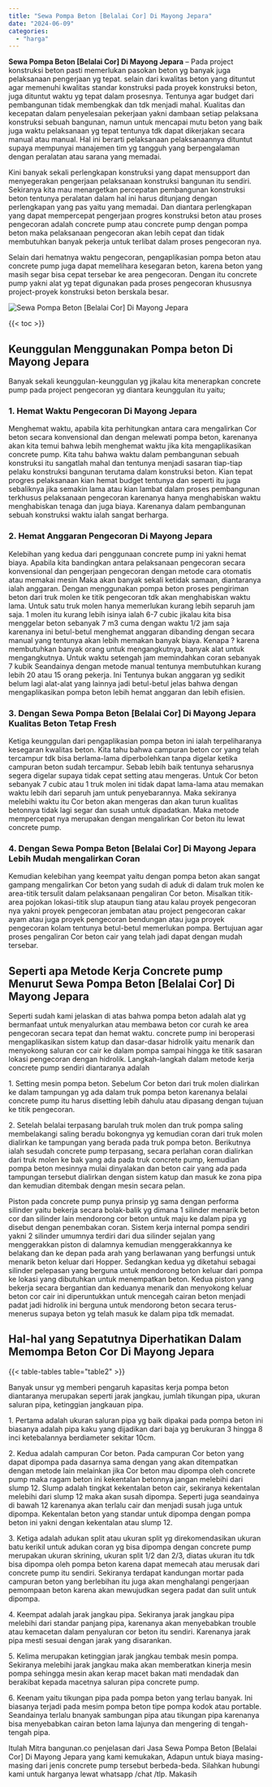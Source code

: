 ```yaml
---
title: "Sewa Pompa Beton [Belalai Cor] Di Mayong Jepara"
date: "2024-06-09"
categories: 
  - "harga"
---
```


**Sewa Pompa Beton \[Belalai Cor\] Di Mayong Jepara** – Pada project konstruksi beton pasti memerlukan pasokan beton yg banyak juga pelaksanaan pengerjaan yg tepat. selain dari kwalitas beton yang dituntut agar memenuhi kwalitas standar konstruksi pada proyek konstruksi beton, juga dituntut waktu yg tepat dalam prosesnya. Tentunya agar budget dari pembangunan tidak membengkak dan tdk menjadi mahal. Kualitas dan kecepatan dalam penyelesaian pekerjaan yakni dambaan setiap pelaksana konstruksi sebuah bangunan, namun untuk mencapai mutu beton yang baik juga waktu pelaksanaan yg tepat tentunya tdk dapat dikerjakan secara manual atau manual. Hal ini berarti pelaksanaan pelaksanaannya dituntut supaya mempunyai manajemen tim yg tangguh yang berpengalaman dengan peralatan atau sarana yang memadai.

Kini banyak sekali perlengkapan konstruksi yang dapat mensupport dan menyegerakan pengerjaan pelaksanaan konstruksi bangunan itu sendiri. Sekiranya kita mau menargetkan percepatan pembangunan konstruksi beton tentunya peralatan dalam hal ini harus ditunjang dengan perlengkapan yang pas yaitu yang memadai. Dan diantara perlengkapan yang dapat mempercepat pengerjaan progres konstruksi beton atau proses pengecoran adalah concrete pump atau concrete pump dengan pompa beton maka pelaksanaan pengecoran akan lebih cepat dan tidak membutuhkan banyak pekerja untuk terlibat dalam proses pengecoran nya.

Selain dari hematnya waktu pengecoran, pengaplikasian pompa beton atau concrete pump juga dapat memelihara kesegaran beton, karena beton yang masih segar bisa cepat tersebar ke area pengecoran. Dengan itu concrete pump yakni alat yg tepat digunakan pada proses pengecoran khususnya project-proyek konstruksi beton berskala besar.

![Sewa Pompa Beton [Belalai Cor] Di Mayong Jepara](/images/sewa-concrete-pump-26.png)

{{< toc >}}

## Keunggulan Menggunakan Pompa beton Di Mayong Jepara

Banyak sekali keunggulan-keunggulan yg jikalau kita menerapkan concrete pump pada project pengecoran yg diantara keunggulan itu yaitu;

### 1\. Hemat Waktu Pengecoran Di Mayong Jepara

Menghemat waktu, apabila kita perhitungkan antara cara mengalirkan Cor beton secara konvensional dan dengan melewati pompa beton, karenanya akan kita temui bahwa lebih menghemat waktu jika kita mengaplikasikan concrete pump. Kita tahu bahwa waktu dalam pembangunan sebuah konstruksi itu sangatlah mahal dan tentunya menjadi sasaran tiap-tiap pelaku konstruksi bangunan terutama dalam konstruksi beton. Kian tepat progres pelaksanaan kian hemat budget tentunya dan seperti itu juga sebaliknya jika semakin lama atau kian lambat dalam proses pembangunan terkhusus pelaksanaan pengecoran karenanya hanya menghabiskan waktu menghabiskan tenaga dan juga biaya. Karenanya dalam pembangunan sebuah konstruksi waktu ialah sangat berharga.

### 2\. Hemat Anggaran Pengecoran Di Mayong Jepara

Kelebihan yang kedua dari penggunaan concrete pump ini yakni hemat biaya. Apabila kita bandingkan antara pelaksanaan pengecoran secara konvensional dan pengerjaan pengecoran dengan metode cara otomatis atau memakai mesin Maka akan banyak sekali ketidak samaan, diantaranya ialah anggaran. Dengan menggunakan pompa beton proses pengiriman beton dari truk molen ke titik pengecoran tdk akan menghabiskan waktu lama. Untuk satu truk molen hanya memerlukan kurang lebih separuh jam saja. 1 molen itu kurang lebih isinya ialah 6-7 cubic jikalau kita bisa menggelar beton sebanyak 7 m3 cuma dengan waktu 1/2 jam saja karenanya ini betul-betul menghemat anggaran dibanding dengan secara manual yang tentunya akan lebih memakan banyak biaya. Kenapa ? karena membutuhkan banyak orang untuk mengangkutnya, banyak alat untuk mengangkutnya. Untuk waktu setengah jam memindahkan coran sebanyak 7 kubik Seandainya dengan metode manual tentunya membutuhkan kurang lebih 20 atau 15 orang pekerja. Ini Tentunya bukan anggaran yg sedikit belum lagi alat-alat yang lainnya jadi betul-betul jelas bahwa dengan mengaplikasikan pompa beton lebih hemat anggaran dan lebih efisien.

### 3\. Dengan Sewa Pompa Beton \[Belalai Cor\] Di Mayong Jepara Kualitas Beton Tetap Fresh

Ketiga keunggulan dari pengaplikasian pompa beton ini ialah terpeliharanya kesegaran kwalitas beton. Kita tahu bahwa campuran beton cor yang telah tercampur tdk bisa berlama-lama diperbolehkan tanpa digelar ketika campuran beton sudah tercampur. Sebab lebih baik tentunya seharusnya segera digelar supaya tidak cepat setting atau mengeras. Untuk Cor beton sebanyak 7 cubic atau 1 truk molen ini tidak dapat lama-lama atau memakan waktu lebih dari separuh jam untuk penyebarannya. Maka sekiranya melebihi waktu itu Cor beton akan mengeras dan akan turun kualitas betonnya tidak lagi segar dan susah untuk dipadatkan. Maka metode mempercepat nya merupakan dengan mengalirkan Cor beton itu lewat concrete pump.

### 4\. Dengan Sewa Pompa Beton \[Belalai Cor\] Di Mayong Jepara Lebih Mudah mengalirkan Coran

Kemudian kelebihan yang keempat yaitu dengan pompa beton akan sangat gampang mengalirkan Cor beton yang sudah di aduk di dalam truk molen ke area-titik tersulit dalam pelaksanaan pengaliran Cor beton. Misalkan titik-area pojokan lokasi-titik slup ataupun tiang atau kalau proyek pengecoran nya yakni proyek pengecoran jembatan atau project pengecoran cakar ayam atau juga proyek pengecoran bendungan atau juga proyek pengecoran kolam tentunya betul-betul memerlukan pompa. Bertujuan agar proses pengaliran Cor beton cair yang telah jadi dapat dengan mudah tersebar.

## Seperti apa Metode Kerja Concrete pump Menurut Sewa Pompa Beton \[Belalai Cor\] Di Mayong Jepara

Seperti sudah kami jelaskan di atas bahwa pompa beton adalah alat yg bermanfaat untuk menyalurkan atau membawa beton cor curah ke area pengecoran secara tepat dan hemat waktu. concrete pump ini beroperasi mengaplikasikan sistem katup dan dasar-dasar hidrolik yaitu menarik dan menyokong saluran cor cair ke dalam pompa sampai hingga ke titik sasaran lokasi pengecoran dengan hidrolik. Langkah-langkah dalam metode kerja concrete pump sendiri diantaranya adalah

1\. Setting mesin pompa beton. Sebelum Cor beton dari truk molen dialirkan ke dalam tampungan yg ada dalam truk pompa beton karenanya belalai concrete pump itu harus disetting lebih dahulu atau dipasang dengan tujuan ke titik pengecoran.

2\. Setelah belalai terpasang barulah truk molen dan truk pompa saling membelakangi saling beradu bokongnya yg kemudian coran dari truk molen dialirkan ke tampungan yang berada pada truk pompa beton. Berikutnya ialah sesudah concrete pump terpasang, secara perlahan coran dialirkan dari truk molen ke bak yang ada pada truk concrete pump, kemudian pompa beton mesinnya mulai dinyalakan dan beton cair yang ada pada tampungan tersebut dialirkan dengan sistem katup dan masuk ke zona pipa dan kemudian ditembak dengan mesin secara pelan.

Piston pada concrete pump punya prinsip yg sama dengan performa silinder yaitu bekerja secara bolak-balik yg dimana 1 silinder menarik beton cor dan silinder lain mendorong cor beton untuk maju ke dalam pipa yg disebut dengan penembakan coran. Sistem kerja internal pompa sendiri yakni 2 silinder umumnya terdiri dari dua silinder sejalan yang menggerakkan piston di dalamnya kemudian menggerakkannya ke belakang dan ke depan pada arah yang berlawanan yang berfungsi untuk menarik beton keluar dari Hopper. Sedangkan kedua yg diketahui sebagai silinder pelepasan yang berguna untuk mendorong beton keluar dari pompa ke lokasi yang dibutuhkan untuk menempatkan beton. Kedua piston yang bekerja secara bergantian dan keduanya menarik dan menyokong keluar beton cor cair ini diperuntukkan untuk mencegah cairan beton menjadi padat jadi hidrolik ini berguna untuk mendorong beton secara terus-menerus supaya beton yg telah masuk ke dalam pipa tdk memadat.

## Hal-hal yang Sepatutnya Diperhatikan Dalam Memompa Beton Cor Di Mayong Jepara

{{< table-tables table="table2" >}}

Banyak unsur yg memberi pengaruh kapasitas kerja pompa beton diantaranya merupakan seperti jarak jangkau, jumlah tikungan pipa, ukuran saluran pipa, ketinggian jangkauan pipa.

1\. Pertama adalah ukuran saluran pipa yg baik dipakai pada pompa beton ini biasanya adalah pipa kaku yang dijadikan dari baja yg berukuran 3 hingga 8 inci ketebalannya berdiameter sekitar 10cm.

2\. Kedua adalah campuran Cor beton. Pada campuran Cor beton yang dapat dipompa pada dasarnya sama dengan yang akan ditempatkan dengan metode lain melainkan jika Cor beton mau dipompa oleh concrete pump maka ragam beton ini kekentalan betonnya jangan melebihi dari slump 12. Slump adalah tingkat kekentalan beton cair, sekiranya kekentalan melebihi dari slump 12 maka akan susah dipompa. Seperti juga seandainya di bawah 12 karenanya akan terlalu cair dan menjadi susah juga untuk dipompa. Kekentalan beton yang standar untuk dipompa dengan pompa beton ini yakni dengan kekentalan atau slump 12.

3\. Ketiga adalah adukan split atau ukuran split yg direkomendasikan ukuran batu kerikil untuk adukan coran yg bisa dipompa dengan concrete pump merupakan ukuran skrining, ukuran split 1/2 dan 2/3, diatas ukuran itu tdk bisa dipompa oleh pompa beton karena dapat memecah atau merusak dari concrete pump itu sendiri. Sekiranya terdapat kandungan mortar pada campuran beton yang berlebihan itu juga akan menghalangi pengerjaan pemompaan beton karena akan mewujudkan segera padat dan sulit untuk dipompa.

4\. Keempat adalah jarak jangkau pipa. Sekiranya jarak jangkau pipa melebihi dari standar panjang pipa, karenanya akan menyebabkan trouble atau kemacetan dalam penyaluran cor beton itu sendiri. Karenanya jarak pipa mesti sesuai dengan jarak yang disarankan.

5\. Kelima merupakan ketinggian jarak jangkau tembak mesin pompa. Sekiranya melebihi jarak jangkau maka akan memberatkan kinerja mesin pompa sehingga mesin akan kerap macet bakan mati mendadak dan berakibat kepada macetnya saluran pipa concrete pump.

6\. Keenam yaitu tikungan pipa pada pompa beton yang terlau banyak. Ini biasanya terjadi pada mesim pompa beton tipe pompa kodok atau portable. Seandainya terlalu bnanyak sambungan pipa atau tikungan pipa karenanya bisa menyebabkan cairan beton lama lajunya dan mengering di tengah-tengah pipa.

Itulah Mitra bangunan.co penjelasan dari Jasa Sewa Pompa Beton \[Belalai Cor\] Di Mayong Jepara yang kami kemukakan, Adapun untuk biaya masing-masing dari jenis concrete pump tersebut berbeda-beda. Silahkan hubungi kami untuk harganya lewat whatsapp /chat /tlp. Makasih

